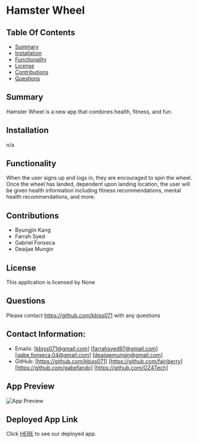 # Hamster Wheel  

## Table Of Contents
- [Summary](#summary)
- [Installation](#installation)
- [Functionality](#functionality)
- [License](#license)
- [Contributions](#contributions)
- [Questions](#questions)

## Summary
Hamster Wheel is a new app that combines health, fitness, and fun. 


## Installation
n/a

## Functionality
When the user signs up and logs in, they are encouraged to spin the wheel. Once the wheel has landed, dependent upon landing location, the user will be given health information including fitness recommendations, mental health recommendations, and more.  

## Contributions
- Byungjin Kang 
- Farrah Syed 
- Gabriel Fonseca 
- Deaijae Mungin

## License
This application is licensed by None

## Questions
Please contact https://github.com/kbjss071 with any questions

## Contact Information:
- Emails: [kbjss071@gmail.com]
        [farrahsyed97@gmail.com]
        [gabe.fonseca.04@gmail.com]
        [deaijaemungin@gmail.com]
- GitHub: [https://github.com/kbjss071]
         [https://github.com/fairiberry]
         [https://github.com/gabefando]
         [https://github.com/OZ4Tech]

## App Preview

![App Preview]()

## Deployed App Link

Click [HERE]() to see our deployed app.
